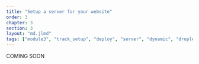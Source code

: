 ```yaml
---
title: "Setup a server for your website"
order: 3
chapter: 3
section: 3
layout: "md.jlmd"
tags: ["module3", "track_setup", "deploy", "server", "dynamic", "droplet"]
---
```


COMING SOON


